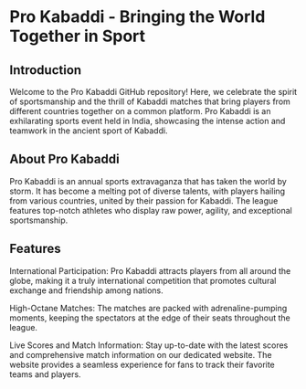 # Pro Kabaddi - Bringing the World Together in Sport
## Introduction
Welcome to the Pro Kabaddi GitHub repository! Here, we celebrate the spirit of sportsmanship and the thrill of Kabaddi matches that bring players from different countries together on a common platform. Pro Kabaddi is an exhilarating sports event held in India, showcasing the intense action and teamwork in the ancient sport of Kabaddi.

## About Pro Kabaddi
Pro Kabaddi is an annual sports extravaganza that has taken the world by storm. It has become a melting pot of diverse talents, with players hailing from various countries, united by their passion for Kabaddi. The league features top-notch athletes who display raw power, agility, and exceptional sportsmanship.

## Features
International Participation: Pro Kabaddi attracts players from all around the globe, making it a truly international competition that promotes cultural exchange and friendship among nations.

High-Octane Matches: The matches are packed with adrenaline-pumping moments, keeping the spectators at the edge of their seats throughout the league.

Live Scores and Match Information: Stay up-to-date with the latest scores and comprehensive match information on our dedicated website. The website provides a seamless experience for fans to track their favorite teams and players.

